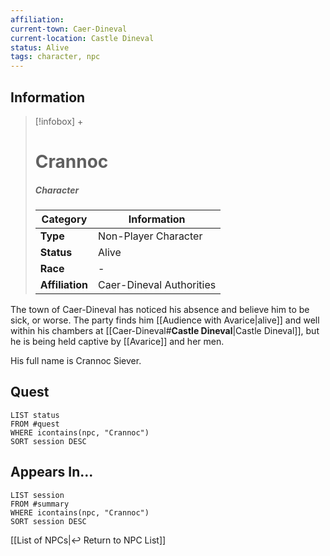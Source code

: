 ```yaml
---
affiliation:
current-town: Caer-Dineval
current-location: Castle Dineval
status: Alive
tags: character, npc
---
```


## Information
> [!infobox] +
> # Crannoc
> ##### Character
> | Category | Information |
> | ---- | ---- |
> | **Type** | Non-Player Character |
> | **Status** | Alive |
> | **Race** | - |
> | **Affiliation** | Caer-Dineval Authorities |

The town of Caer-Dineval has noticed his absence and believe him to be sick, or worse. The party finds him [[Audience with Avarice|alive]] and well within his chambers at [[Caer-Dineval#**Castle Dineval**|Castle Dineval]], but he is being held captive by [[Avarice]] and her men. 

His full name is Crannoc Siever.

## Quest

```dataview
LIST status
FROM #quest 
WHERE icontains(npc, "Crannoc")
SORT session DESC
```

## Appears In...
```dataview
LIST session
FROM #summary
WHERE icontains(npc, "Crannoc")
SORT session DESC
```

[[List of NPCs|↩️ Return to NPC List]]